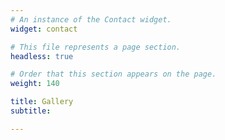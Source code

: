 ```yaml
---
# An instance of the Contact widget.
widget: contact

# This file represents a page section.
headless: true

# Order that this section appears on the page.
weight: 140

title: Gallery
subtitle:

---
```

